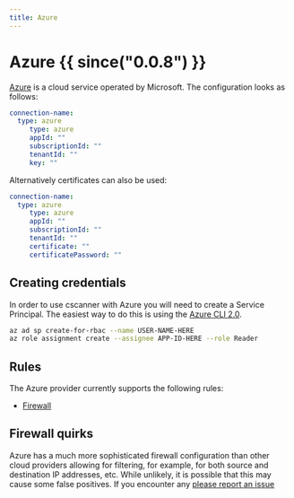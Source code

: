```yaml
---
title: Azure
---
```


# Azure {{ since("0.0.8") }}

[Azure](https://azure.com) is a cloud service operated by Microsoft. The configuration looks as follows:

```yaml
connection-name:
  type: azure
     type: azure
     appId: ""
     subscriptionId: ""
     tenantId: ""
     key: ""
```

Alternatively certificates can also be used:

```yaml
connection-name:
  type: azure
     type: azure
     appId: ""
     subscriptionId: ""
     tenantId: ""
     certificate: ""
     certificatePassword: ""
```


## Creating credentials

In order to use cscanner with Azure you will need to create a Service Principal. The easiest way to do this is using the
[Azure CLI 2.0](https://docs.microsoft.com/en-us/cli/azure/install-azure-cli?view=azure-cli-latest).

```bash
az ad sp create-for-rbac --name USER-NAME-HERE 
az role assignment create --assignee APP-ID-HERE --role Reader
```

## Rules

The Azure provider currently supports the following rules:

- [Firewall](../rules/firewall.md)

## Firewall quirks

Azure has a much more sophisticated firewall configuration than other cloud providers allowing for filtering,
for example, for both source and destination IP addresses, etc. While unlikely, it is possible that this may cause
some false positives. If you encounter any [please report an issue](https://github.com/janoszen/cscanner/issues/new) 